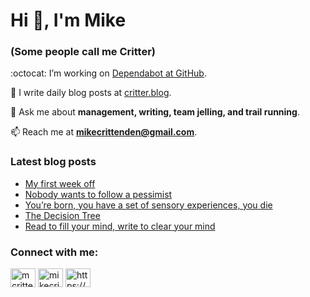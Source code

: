 # Hi 👋, I'm Mike
### (Some people call me Critter)

:octocat: I’m working on [Dependabot at GitHub](https://github.com/features/security).

📝 I write daily blog posts at [critter.blog](https://critter.blog).

💬 Ask me about **management, writing, team jelling, and trail running**.

📫 Reach me at **mikecrittenden@gmail.com**.

### Latest blog posts
<!-- BLOG-POST-LIST:START -->
- [My first week off](https://critter.blog/2023/07/31/my-first-week-off/)
- [Nobody wants to follow a pessimist](https://critter.blog/2023/07/21/nobody-wants-to-follow-a-pessimist/)
- [You’re born, you have a set of sensory experiences, you die](https://critter.blog/2023/07/19/youre-born-you-have-a-set-of-sensory-experiences-you-die/)
- [The Decision Tree](https://critter.blog/2023/07/18/the-decision-tree/)
- [Read to fill your mind, write to clear your mind](https://critter.blog/2023/07/17/read-to-fill-your-mind-write-to-clear-your-mind/)
<!-- BLOG-POST-LIST:END -->

<h3 align="left">Connect with me:</h3>
<p align="left">
<a href="https://twitter.com/mcrittenden" target="blank"><img align="center" src="https://raw.githubusercontent.com/rahuldkjain/github-profile-readme-generator/master/src/images/icons/Social/twitter.svg" alt="mcrittenden" height="30" width="40" /></a>
<a href="https://linkedin.com/in/mikecrittenden" target="blank"><img align="center" src="https://raw.githubusercontent.com/rahuldkjain/github-profile-readme-generator/master/src/images/icons/Social/linked-in-alt.svg" alt="mikecrittenden" height="30" width="40" /></a>
<a href="https://critter.blog/feed/" target="blank"><img align="center" src="https://raw.githubusercontent.com/rahuldkjain/github-profile-readme-generator/master/src/images/icons/Social/rss.svg" alt="https://critter.blog/feed/" height="30" width="40" /></a>
</p>
